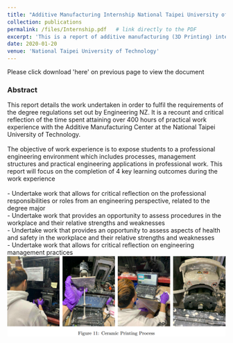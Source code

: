 ```yaml
---
title: "Additive Manufacturing Internship National Taipei University of Technology"
collection: publications
permalink: /files/Internship.pdf   # link directly to the PDF
excerpt: 'This is a report of additive manufacturing (3D Printing) internship I undertook at NTUT'
date: 2020-01-20
venue: 'National Taipei University of Technology'
---
```


Please click download 'here' on previous page to view the document

<h3>Abstract</h3>
This report details the work undertaken in order to fulfil the requirements of the degree regulations set
out by Engineering NZ. It is a recount and critical reflection of the time spent attaining over 400 hours
of practical work experience with the Additive Manufacturing Center at the National Taipei University
of Technology. <br/>
<br/>The objective of work experience is to expose students to a professional engineering
environment which includes processes, management structures and practical engineering applications in
professional work. This report will focus on the completion of 4 key learning outcomes during the work
experience<br/>
<br/>
- Undertake work that allows for critical reflection on the professional responsibilities or
roles from an engineering perspective, related to the degree major<br/>
- Undertake work that provides an opportunity to assess procedures in the workplace
and their relative strengths and weaknesses<br/>
- Undertake work that provides an opportunity to assess aspects of health and safety in
the workplace and their relative strengths and weaknesses<br/>
- Undertake work that allows for critical reflection on engineering management practices<br/>

<img src='/images/ntut.png'>
